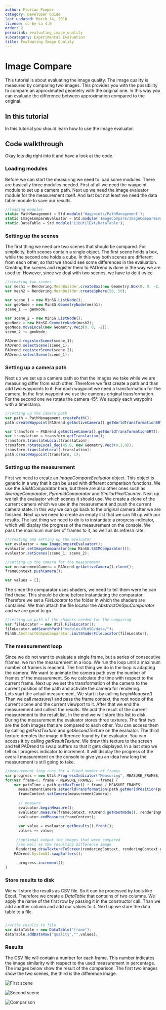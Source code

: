 ```yaml
---
author: Florian Pieper
category: Developer Guide
last_updated: March 14, 2018
license: cc-by-sa 4.0
order: 2
permalink: evaluating_image_quality
subcategory: Experimental Evaluation
title: Evaluating Image Quality
---
```

<!------------------------------------------------------------------------------------------------
This work is licensed under the Creative Commons Attribution-ShareAlike 4.0 International License.
 To view a copy of this license, visit http://creativecommons.org/licenses/by-sa/4.0/.
 Author: Florian Pieper (fpieper@mail.uni-paderborn.de)
 PADrend Version 1.0.0
------------------------------------------------------------------------------------------------->


# Image Compare
This tutorial is about evaluating the image quality.
The image quality is measured by comparing two images.
This provides you with the possibility to compare an approximated geometry with the original one.
In this way you can evaluate the difference between approximation compared to the original.

## In this tutorial
In this tutorial you should learn how to use the image evaluator.

## Code walkthrough
Okay lets dig right into it and have a look at the code.

### Loading modules
Before we can start the measuring we need to load some modules.
There are basically three modules needed.
First of all we need the waypoint module to set up a camera path.
Next up we need the image evaluator module for the measurement itself.
And last but not least we need the data table module to save our results.

<!---INCLUDE src=ImageCompare.escript, start=14, end=17--->
<!---BEGINN_CODESECTION--->
<!---Automaticly generated section. Do not edit!!!--->
```js
//loading modules
static PathManagement = Std.module('Waypoints/PathManagement');
static ImageCompareEvaluator = Std.module('ImageCompare/ImageCompareEvaluator');
static DataTable = Std.module('LibUtilExt/DataTable');
```
<!---END_CODESECTION--->

### Setting up the scenes
The first thing we need are two scenes that should be compared.
For simplicity, both scenes contain a single object.
The first scene holds a box, while the second one holds a cube.
In this way both scenes are different from each other, so that we should see some differences in the evaluation.
Creating the scenes and register them to PADrend is done in the way we are used to.
However, since we deal with two scenes, we have to do it twice.

<!---INCLUDE src=ImageCompare.escript, start=27, end=43--->
<!---BEGINN_CODESECTION--->
<!---Automaticly generated section. Do not edit!!!--->
```js
//creating two scenes
var mesh1 = Rendering.MeshBuilder.createBox(new Geometry.Box(0, 0, -2, 1, 1, 1));
var mesh2 = Rendering.MeshBuilder.createSphere(50, 50);

var scene_1 = new MinSG.ListNode();
var geoNode = new MinSG.GeometryNode(mesh1);
scene_1 += geoNode;

var scene_2 = new MinSG.ListNode();
geoNode = new MinSG.GeometryNode(mesh2);
geoNode.moveLocal(new Geometry.Vec3(0, 0, -2));
scene_2 += geoNode;

PADrend.registerScene(scene_1);
PADrend.selectScene(scene_1);
PADrend.registerScene(scene_2);
PADrend.selectScene(scene_1);
```
<!---END_CODESECTION--->

### Setting up a camera path
Next up we set up a camera path so that the images we take while we are measuring differ from each other.
Therefore we first create a path and than add two waypoints to it.
For each waypoint we need a transformation for the camera.
In the first waypoint we use the cameras original transformation.
For the second one we rotate the camera 45°.
We supply each waypoint with a timestamp.

<!---INCLUDE src=ImageCompare.escript, start=45, end=54--->
<!---BEGINN_CODESECTION--->
<!---Automaticly generated section. Do not edit!!!--->
```js
//setting up the camera path
var path = PathManagement.createPath();
path.createWaypoint(PADrend.getActiveCamera().getWorldTransformationSRT(), 0);

var transform = PADrend.getActiveCamera().getWorldTransformationSRT();
var translation = transform.getTranslation();
transform.translateLocal(translation);
transform.rotateLocal_deg(45.0, new Geometry.Vec3(0,1,0));
transform.translateLocal(-translation);
path.createWaypoint(transform, 1);
```
<!---END_CODESECTION--->

### Setting up the measurement
First we need to create an _ImageCompareEvaluator_ object.
This object is generic in a way that it can be used with different comparison functions.
We use the _SSIMComparator_ here, but there are also other ones such as _AverageComparator_, _PyramidComparator_ and _SimilarPixelCounter_.
Next up we tell the evaluator which scenes it should use.
We create a clone of the current camera which we use in the measurement and push the current camera state.
In this way we can go back to the original camera after we are finished.
Next up we need to create an empty list that we can fill up with our results.
The last thing we need to do is to instantiate a progress indicator, which will display the progress of the measurement on the console.
We pass the maximum number of frames to it, as well as its refresh rate.

<!---INCLUDE src=ImageCompare.escript, start=56, end=65--->
<!---BEGINN_CODESECTION--->
<!---Automaticly generated section. Do not edit!!!--->
```js
//creating and setting up the evaluator
var evaluator = new ImageCompareEvaluator();
evaluator.setImageComparator(new MinSG.SSIMComparator());
evaluator.setScenes(scene_1, scene_2);

//setting up the camera for the measurement
var measurementCamera = PADrend.getActiveCamera().clone();
frameContext.pushCamera();

var values = [];
```
<!---END_CODESECTION--->

The since the comparator uses shaders, we need to tell them were he can find these.
This should be done before instantiating the comparator.
Therefore we set a _FileLocator_ to the folder in which the shaders are contained.
We than attach the file locator the _AbstractOnGpuComparator_ and we are good to go.

<!---INCLUDE src=ImageCompare.escript, start=22, end=25--->
<!---BEGINN_CODESECTION--->
<!---Automaticly generated section. Do not edit!!!--->
```js
//setting up path of the shaders needed for the comparing
var fileLocator = new Util.FileLocator();
fileLocator.addSearchPath("modules/MinSG/data/");
MinSG.AbstractOnGpuComparator.initShaderFileLocator(fileLocator);
```
<!---END_CODESECTION--->

### The measurement loop
Since we do not want to evaluate a single frame, but a series of consecutive frames, we run the measurement in a loop.
We run the loop until a maximum number of frames is reached.
The first thing we do in the loop is adapting the camera.
We want to animate the camera path over the number of frames of the measurement.
So we calculate the time with respect to the current frame.
Next up we set the transformation of the camera to the current position of the path and activate the camera for rendering.   
Lets start the actual measurement.
We start it by calling _beginMeausre()_.
Than we call _measure()_ and pass the frame context, the root node of the current scene and the current viewport to it.
After that we end the measurement and collect the results.
We add the result of the current measurement to the result list.
In the end we will store this list to disk.
During the measurement the evaluator stores three textures.
The first two are the both images that are compared to each other.
You can access them by calling _getFirstTexture_ and _getSecondTexture_ on the evaluator.
The third texture denotes the image difference found by the evaluator.
You can access it by calling _getResultTexture_.
We draw this texture to the screen and tell PADrend to swap buffers so that it gets displayed.
In a last step we tell our progress indicator to increment.
It will display the progress of the overall measurement on the console to give you an idea how long the measurement is still going to take.

<!---INCLUDE src=ImageCompare.escript, start=67, end=88--->
<!---BEGINN_CODESECTION--->
<!---Automaticly generated section. Do not edit!!!--->
```js
//measurement loop runs for a fixed number of frames
var progress = new Util.ProgressIndicator("Measuring", MEASURE_FRAMES, 0.1);
for(var frame=0; frame < MEASURE_FRAMES; ++frame) {
    var pathTime = path.getMaxTime() * frame / MEASURE_FRAMES;
      measurementCamera.setWorldTransformation(path.getWorldPosition(pathTime));
      frameContext.setCamera(measurementCamera);
  
      // measure
      evaluator.beginMeasure();
      evaluator.measure(frameContext, PADrend.getRootNode(), renderingContext.getViewport(););
      evaluator.endMeasure(frameContext);
  
      var value = evaluator.getResults().front();
      values += value;   
  
     //optional output the images that were compared
     //as well as the resulting difference image
     Rendering.drawTextureToScreen(renderingContext, renderingContext.getViewport();,  [evaluator.getResultTexture()], [new Geometry.Rect(0, 0, 1, 1)]);
    PADrend.SystemUI.swapBuffers();
        
      progress.increment();
}
```
<!---END_CODESECTION--->

### Store results to disk
We will store the results as CSV file.
So it can be processed by tools like Excel.
Therefore we create a _DataTable_ that contains of two columns.
We apply the name of the first row by passing it in the constructor call.
Than we add another column and add our values to it.
Next up we store the data table to a file.

<!---INCLUDE src=ImageCompare.escript, start=93, end=96--->
<!---BEGINN_CODESECTION--->
<!---Automaticly generated section. Do not edit!!!--->
```js

//write results to file
var dataTable = new DataTable("frame");
dataTable.addDataRow("quality","",values);
```
<!---END_CODESECTION--->

### Results
The CSV file will contain a number for each frame.
This number indicates the image similarity with respect to the used measurement in percentage.  
The images below show the result of the comparison.
The first two images show the two scenes, the third is the difference image.

![First scene](images/scene_1.png)

![Second scene](images/scene_2.png)

![Comparison](images/compare.png)
